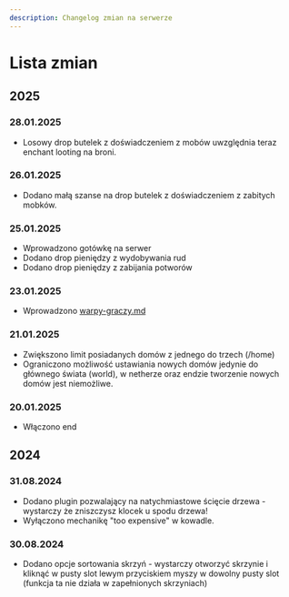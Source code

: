```yaml
---
description: Changelog zmian na serwerze
---
```


# Lista zmian

## 2025

### 28.01.2025

* Losowy drop butelek z doświadczeniem z mobów uwzględnia teraz enchant looting na broni.

### 26.01.2025

* Dodano małą szanse na drop butelek z doświadczeniem z zabitych mobków.

### 25.01.2025

* Wprowadzono gotówkę na serwer
* Dodano drop pieniędzy z wydobywania rud
* Dodano drop pieniędzy z zabijania potworów

### 23.01.2025

* Wprowadzono [warpy-graczy.md](gra-na-serwerze/warpy-graczy.md "mention")

### 21.01.2025

* Zwiększono limit posiadanych domów z jednego do trzech (/home)
* Ograniczono możliwość ustawiania nowych domów jedynie do głównego świata (world), w netherze oraz endzie tworzenie nowych domów jest niemożliwe.

### 20.01.2025

* Włączono end

## 2024

### 31.08.2024

* Dodano plugin pozwalający na natychmiastowe ścięcie drzewa - wystarczy że zniszczysz klocek u spodu drzewa!
* Wyłączono mechanikę "too expensive" w kowadle.

### 30.08.2024

* Dodano opcje sortowania skrzyń - wystarczy otworzyć skrzynie i kliknąć w pusty slot lewym przyciskiem myszy w dowolny pusty slot (funkcja ta nie działa w zapełnionych skrzyniach)
